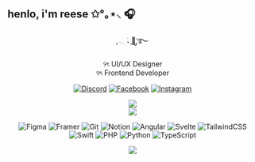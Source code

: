 ## henlo, i'm reese ✩°｡⋆⸜ 🎧⠀⠀⠀⠀⠀⠀

<div align="center">
ִֶָ𓂃 ࣪˖ ִֶָ🐇་༘࿐

୨ৎ UI/UX Designer <br>
୨ৎ Frontend Developer <br>


[![Discord](https://img.shields.io/badge/Discord-%237289DA.svg?logo=discord&logoColor=white)](https://discord.gg/reese.nuts) [![Facebook](https://img.shields.io/badge/Facebook-%231877F2.svg?logo=Facebook&logoColor=white)](https://facebook.com/https://www.facebook.com/reesenuts) [![Instagram](https://img.shields.io/badge/Instagram-%23E4405F.svg?logo=Instagram&logoColor=white)](https://instagram.com/reese.nuts) 

<!-- Proudly created with GPRM ( https://gprm.itsvg.in ) -->

![](https://github-readme-streak-stats.herokuapp.com/?user=reesenuts&theme=dracula&hide_border=true)<br/>
![](https://github-readme-stats.vercel.app/api/top-langs/?username=reesenuts&theme=dracula&hide_border=true&include_all_commits=true&count_private=false&layout=compact)<br/>

![Figma](https://img.shields.io/badge/figma-%23F24E1E.svg?style=for-the-badge&logo=figma&logoColor=white) ![Framer](https://img.shields.io/badge/Framer-black?style=for-the-badge&logo=framer&logoColor=blue) ![Git](https://img.shields.io/badge/git-%23F05033.svg?style=for-the-badge&logo=git&logoColor=white) ![Notion](https://img.shields.io/badge/Notion-%23000000.svg?style=for-the-badge&logo=notion&logoColor=white) ![Angular](https://img.shields.io/badge/angular-%23DD0031.svg?style=for-the-badge&logo=angular&logoColor=white) ![Svelte](https://img.shields.io/badge/svelte-%23f1413d.svg?style=for-the-badge&logo=svelte&logoColor=white) ![TailwindCSS](https://img.shields.io/badge/tailwindcss-%2338B2AC.svg?style=for-the-badge&logo=tailwind-css&logoColor=white) ![Swift](https://img.shields.io/badge/swift-F54A2A?style=for-the-badge&logo=swift&logoColor=white) ![PHP](https://img.shields.io/badge/php-%23777BB4.svg?style=for-the-badge&logo=php&logoColor=white) ![Python](https://img.shields.io/badge/python-3670A0?style=for-the-badge&logo=python&logoColor=ffdd54) ![TypeScript](https://img.shields.io/badge/typescript-%23007ACC.svg?style=for-the-badge&logo=typescript&logoColor=white)

[![](https://visitcount.itsvg.in/api?id=reesenuts&icon=9&color=10)](https://visitcount.itsvg.in)

</div>
